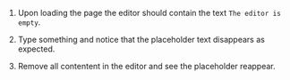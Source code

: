 1. Upon loading the page the editor should contain the text `The editor is empty`.

2. Type something and notice that the placeholder text disappears as expected.

3. Remove all contentent in the editor and see the placeholder reappear.